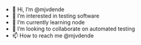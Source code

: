 - 👋 Hi, I’m @mjvdende
- 👀 I’m interested in testing software
- 🌱 I’m currently learning node
- 💞️ I’m looking to collaborate on automated testing
- 📫 How to reach me @mjvdende

<!---
mjvdende/mjvdende is a ✨ special ✨ repository because its `README.md` (this file) appears on your GitHub profile.
You can click the Preview link to take a look at your changes.
--->
